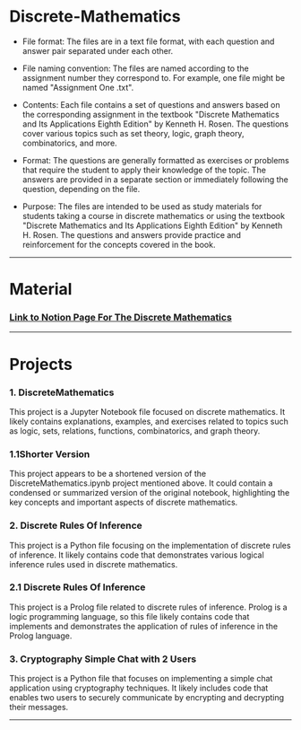 # Discrete-Mathematics

* File format: The files are in a text file format, with each question and answer pair separated under each other.

* File naming convention: The files are named according to the assignment number they correspond to. For example, one file might be named "Assignment One .txt".

* Contents: Each file contains a set of questions and answers based on the corresponding assignment in the textbook "Discrete Mathematics and Its Applications Eighth Edition" by Kenneth H. Rosen. The questions cover various topics such as set theory, logic, graph theory, combinatorics, and more.

* Format: The questions are generally formatted as exercises or problems that require the student to apply their knowledge of the topic. The answers are provided in a separate section or immediately following the question, depending on the file.

* Purpose: The files are intended to be used as study materials for students taking a course in discrete mathematics or using the textbook "Discrete Mathematics and Its Applications Eighth Edition" by Kenneth H. Rosen. The questions and answers provide practice and reinforcement for the concepts covered in the book.

************
# Material

### [Link to Notion Page For The Discrete Mathematics](https://mennahtullahmabrouk.notion.site/Discrete-Mathematics-84dbf170dfdc4ac3a34429f21170ac72?pvs=4) 

************
# Projects 
### 1. DiscreteMathematics

This project is a Jupyter Notebook file focused on discrete mathematics.
It likely contains explanations, examples, and exercises related to topics such as logic, sets, relations, functions, combinatorics, and graph theory.

### 1.1Shorter Version

This project appears to be a shortened version of the DiscreteMathematics.ipynb project mentioned above.
It could contain a condensed or summarized version of the original notebook, highlighting the key concepts and important aspects of discrete mathematics.

### 2. Discrete Rules Of Inference

This project is a Python file focusing on the implementation of discrete rules of inference.
It likely contains code that demonstrates various logical inference rules used in discrete mathematics.

### 2.1 Discrete Rules Of Inference

This project is a Prolog file related to discrete rules of inference.
Prolog is a logic programming language, so this file likely contains code that implements and demonstrates the application of rules of inference in the Prolog language.

### 3. Cryptography Simple Chat with 2 Users

This project is a Python file that focuses on implementing a simple chat application using cryptography techniques.
It likely includes code that enables two users to securely communicate by encrypting and decrypting their messages.

************

